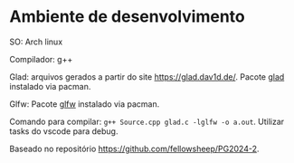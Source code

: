 # Ambiente de desenvolvimento

SO: Arch linux

Compilador: g++

Glad: arquivos gerados a partir do site https://glad.dav1d.de/. Pacote [glad](https://archlinux.org/packages/extra/any/glad/) instalado via pacman.

Glfw: Pacote [glfw](https://archlinux.org/packages/extra/x86_64/glfw/) instalado via pacman.

Comando para compilar: `g++ Source.cpp glad.c -lglfw -o a.out`.
Utilizar tasks do vscode para debug.

Baseado no repositório https://github.com/fellowsheep/PG2024-2.